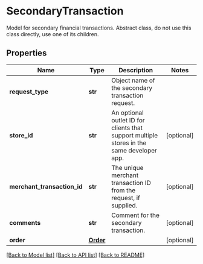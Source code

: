 # SecondaryTransaction

Model for secondary financial transactions. Abstract class, do not use this class directly, use one of its children.
## Properties
Name | Type | Description | Notes
------------ | ------------- | ------------- | -------------
**request_type** | **str** | Object name of the secondary transaction request. | 
**store_id** | **str** | An optional outlet ID for clients that support multiple stores in the same developer app. | [optional] 
**merchant_transaction_id** | **str** | The unique merchant transaction ID from the request, if supplied. | [optional] 
**comments** | **str** | Comment for the secondary transaction. | [optional] 
**order** | [**Order**](Order.md) |  | [optional] 

[[Back to Model list]](../README.md#documentation-for-models) [[Back to API list]](../README.md#documentation-for-api-endpoints) [[Back to README]](../README.md)



